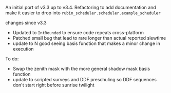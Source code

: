 An initial port of v3.3 up to v3.4. Refactoring to add documentation and make it easier to drop into
`rubin_scheduler.scheduler.example_scheduler`

changes since v3.3

* Updated to `IntRounded` to ensure code repeats cross-platform
* Patched small bug that lead to rare longer than actual reported slewtime
* update to N good seeing basis function that makes a minor change in execution

To do:
* Swap the zenith mask with the more general shadow mask basis function
* update to scripted surveys and DDF preschuling so DDF sequences don't start right before sunrise twilight
